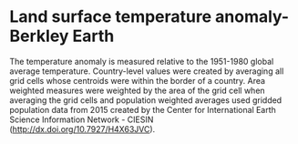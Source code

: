 # Land surface temperature anomaly- Berkley Earth

The temperature anomaly is measured relative to the 1951-1980 global average temperature. Country-level values were created by averaging all grid cells whose centroids were within the border of a country. Area weighted measures were weighted by the area of the grid cell when averaging the grid cells and population weighted averages used gridded population data from 2015 created by the Center for International Earth Science Information Network - CIESIN (http://dx.doi.org/10.7927/H4X63JVC).